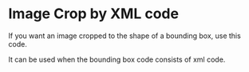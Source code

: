 # Image Crop by XML code

If you want an image cropped to the shape of a bounding box, use this code.

It can be used when the bounding box code consists of xml code.

